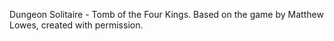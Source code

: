 Dungeon Solitaire - Tomb of the Four Kings. Based on the game by Matthew Lowes, created with permission.